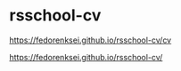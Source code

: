 # rsschool-cv
https://fedorenksei.github.io/rsschool-cv/cv

https://fedorenksei.github.io/rsschool-cv/